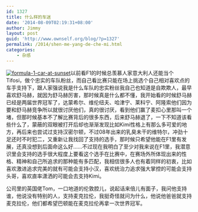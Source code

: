 ```yaml
---
id: 1327
title: 什么样的车迷
date: '2014-08-09T02:19:31+08:00'
author: Jimmy
layout: post
guid: 'http://www.ownself.org/blog/?p=1327'
permalink: /2014/shen-me-yang-de-che-mi.html
categories:
    - 杂感
---
```


[![formula-1-car-at-sunset](/wp-content/uploads/2014/08/formula-1-car-at-sunset-199x300.jpg)](/wp-content/uploads/2014/08/formula-1-car-at-sunset.jpg)以前看F1的时候总羡慕人家意大利人还能当个Tifosi，做个忠实的车队粉丝，而自己看比赛只能在场上挑选个自己相对喜欢点的车手支持下，跟人家强说我是什么车队的忠实粉丝我自己也知道是自欺欺人，最早喜欢舒马赫，就因为舒马赫厉害，那时候真是什么都不懂，我开始看的时候舒马赫已经是两届世界冠军了，达蒙希尔、维伦纽夫、哈津宁、莱科宁、阿隆索他们因为要和舒马赫竞争所以就很讨厌他们，真的很讨厌，看到他们赢了麦扣心里那叫一个堵，但那时候基本不了解比赛背后的很多东西，后来舒马赫退了，一下不知道该看些什么了，蒙蔽的双眼被打开后却也渐渐发现比如Kimi性格上有那么多可爱的地方，再后来也尝试过支持汉密尔顿，不过08年出来的乳臭未干的维特尔，冲劲十足还时不时犯二，又重新让我找回了支持的选手，那时候只希望他能在F1里有发展，还真没想到后面命这么好……不过现在我明白了至少对我来说在F1里，我潜意识里会支持的选手很大程度上要看这个选手在比赛中，在赛场外所体现出来的性格、精神和自己所追求的那种能有多匹配，我相信很多人也有着同样的初衷，比如喜欢激进追求完美的就有可能会支持小汉，喜欢统治力追求强大掌控的可能会支持头哥，喜欢直率潇洒的可能会去支持Kimi。

公司里的英国佬Tom，一口地道的伦敦腔儿，说起话来倍儿有面子，我问他支持谁，他说没有特别的人，支持麦克拉伦，我挺奇怪就问为什么，他说他爸爸就支持麦克拉伦，他们都希望巴顿能在麦克拉伦再拿一次世界冠军。